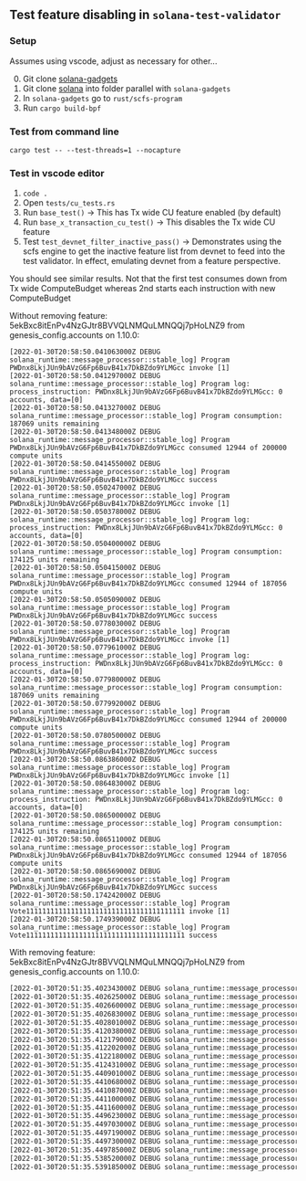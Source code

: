 
## Test feature disabling in `solana-test-validator`

### Setup
Assumes using vscode, adjust as necessary for other...

0. Git clone [solana-gadgets](https://github.com/FrankC01/solana-gadgets)
1. Git clone [solana](https://github.com/solana-labs/solana) into folder parallel with `solana-gadgets`
2. In `solana-gadgets` go to `rust/scfs-program`
3. Run `cargo build-bpf`

### Test from command line

`cargo test -- --test-threads=1 --nocapture`

### Test in vscode editor
1. `code .`
2. Open `tests/cu_tests.rs`
3. Run `base_test()` -> This has Tx wide CU feature enabled (by default)
4. Run `base_x_transaction_cu_test()` -> This disables the Tx wide CU feature
5. Test `test_devnet_filter_inactive_pass()` -> Demonstrates using the scfs engine to get the inactive feature list from devnet to feed into the test validator. In effect, emulating devnet from a feature perspective.

You should see similar results. Not that the first test consumes down from Tx wide ComputeBudget whereas 2nd starts each instruction with new ComputeBudget

Without removing feature: 5ekBxc8itEnPv4NzGJtr8BVVQLNMQuLMNQQj7pHoLNZ9 from genesis_config.accounts on 1.10.0:
```
[2022-01-30T20:58:50.041063000Z DEBUG solana_runtime::message_processor::stable_log] Program PWDnx8LkjJUn9bAVzG6Fp6BuvB41x7DkBZdo9YLMGcc invoke [1]
[2022-01-30T20:58:50.041297000Z DEBUG solana_runtime::message_processor::stable_log] Program log: process_instruction: PWDnx8LkjJUn9bAVzG6Fp6BuvB41x7DkBZdo9YLMGcc: 0 accounts, data=[0]
[2022-01-30T20:58:50.041327000Z DEBUG solana_runtime::message_processor::stable_log] Program consumption: 187069 units remaining
[2022-01-30T20:58:50.041348000Z DEBUG solana_runtime::message_processor::stable_log] Program PWDnx8LkjJUn9bAVzG6Fp6BuvB41x7DkBZdo9YLMGcc consumed 12944 of 200000 compute units
[2022-01-30T20:58:50.041455000Z DEBUG solana_runtime::message_processor::stable_log] Program PWDnx8LkjJUn9bAVzG6Fp6BuvB41x7DkBZdo9YLMGcc success
[2022-01-30T20:58:50.050247000Z DEBUG solana_runtime::message_processor::stable_log] Program PWDnx8LkjJUn9bAVzG6Fp6BuvB41x7DkBZdo9YLMGcc invoke [1]
[2022-01-30T20:58:50.050378000Z DEBUG solana_runtime::message_processor::stable_log] Program log: process_instruction: PWDnx8LkjJUn9bAVzG6Fp6BuvB41x7DkBZdo9YLMGcc: 0 accounts, data=[0]
[2022-01-30T20:58:50.050400000Z DEBUG solana_runtime::message_processor::stable_log] Program consumption: 174125 units remaining
[2022-01-30T20:58:50.050415000Z DEBUG solana_runtime::message_processor::stable_log] Program PWDnx8LkjJUn9bAVzG6Fp6BuvB41x7DkBZdo9YLMGcc consumed 12944 of 187056 compute units
[2022-01-30T20:58:50.050509000Z DEBUG solana_runtime::message_processor::stable_log] Program PWDnx8LkjJUn9bAVzG6Fp6BuvB41x7DkBZdo9YLMGcc success
[2022-01-30T20:58:50.077803000Z DEBUG solana_runtime::message_processor::stable_log] Program PWDnx8LkjJUn9bAVzG6Fp6BuvB41x7DkBZdo9YLMGcc invoke [1]
[2022-01-30T20:58:50.077961000Z DEBUG solana_runtime::message_processor::stable_log] Program log: process_instruction: PWDnx8LkjJUn9bAVzG6Fp6BuvB41x7DkBZdo9YLMGcc: 0 accounts, data=[0]
[2022-01-30T20:58:50.077980000Z DEBUG solana_runtime::message_processor::stable_log] Program consumption: 187069 units remaining
[2022-01-30T20:58:50.077992000Z DEBUG solana_runtime::message_processor::stable_log] Program PWDnx8LkjJUn9bAVzG6Fp6BuvB41x7DkBZdo9YLMGcc consumed 12944 of 200000 compute units
[2022-01-30T20:58:50.078050000Z DEBUG solana_runtime::message_processor::stable_log] Program PWDnx8LkjJUn9bAVzG6Fp6BuvB41x7DkBZdo9YLMGcc success
[2022-01-30T20:58:50.086386000Z DEBUG solana_runtime::message_processor::stable_log] Program PWDnx8LkjJUn9bAVzG6Fp6BuvB41x7DkBZdo9YLMGcc invoke [1]
[2022-01-30T20:58:50.086483000Z DEBUG solana_runtime::message_processor::stable_log] Program log: process_instruction: PWDnx8LkjJUn9bAVzG6Fp6BuvB41x7DkBZdo9YLMGcc: 0 accounts, data=[0]
[2022-01-30T20:58:50.086500000Z DEBUG solana_runtime::message_processor::stable_log] Program consumption: 174125 units remaining
[2022-01-30T20:58:50.086511000Z DEBUG solana_runtime::message_processor::stable_log] Program PWDnx8LkjJUn9bAVzG6Fp6BuvB41x7DkBZdo9YLMGcc consumed 12944 of 187056 compute units
[2022-01-30T20:58:50.086569000Z DEBUG solana_runtime::message_processor::stable_log] Program PWDnx8LkjJUn9bAVzG6Fp6BuvB41x7DkBZdo9YLMGcc success
[2022-01-30T20:58:50.174242000Z DEBUG solana_runtime::message_processor::stable_log] Program Vote111111111111111111111111111111111111111 invoke [1]
[2022-01-30T20:58:50.174939000Z DEBUG solana_runtime::message_processor::stable_log] Program Vote111111111111111111111111111111111111111 success
```

With removing feature: 5ekBxc8itEnPv4NzGJtr8BVVQLNMQuLMNQQj7pHoLNZ9 from genesis_config.accounts on 1.10.0:

```bash
[2022-01-30T20:51:35.402343000Z DEBUG solana_runtime::message_processor::stable_log] Program PWDnx8LkjJUn9bAVzG6Fp6BuvB41x7DkBZdo9YLMGcc invoke [1]
[2022-01-30T20:51:35.402625000Z DEBUG solana_runtime::message_processor::stable_log] Program log: process_instruction: PWDnx8LkjJUn9bAVzG6Fp6BuvB41x7DkBZdo9YLMGcc: 0 accounts, data=[0]
[2022-01-30T20:51:35.402660000Z DEBUG solana_runtime::message_processor::stable_log] Program consumption: 187069 units remaining
[2022-01-30T20:51:35.402683000Z DEBUG solana_runtime::message_processor::stable_log] Program PWDnx8LkjJUn9bAVzG6Fp6BuvB41x7DkBZdo9YLMGcc consumed 12944 of 200000 compute units
[2022-01-30T20:51:35.402801000Z DEBUG solana_runtime::message_processor::stable_log] Program PWDnx8LkjJUn9bAVzG6Fp6BuvB41x7DkBZdo9YLMGcc success
[2022-01-30T20:51:35.412038000Z DEBUG solana_runtime::message_processor::stable_log] Program PWDnx8LkjJUn9bAVzG6Fp6BuvB41x7DkBZdo9YLMGcc invoke [1]
[2022-01-30T20:51:35.412179000Z DEBUG solana_runtime::message_processor::stable_log] Program log: process_instruction: PWDnx8LkjJUn9bAVzG6Fp6BuvB41x7DkBZdo9YLMGcc: 0 accounts, data=[0]
[2022-01-30T20:51:35.412202000Z DEBUG solana_runtime::message_processor::stable_log] Program consumption: 187069 units remaining
[2022-01-30T20:51:35.412218000Z DEBUG solana_runtime::message_processor::stable_log] Program PWDnx8LkjJUn9bAVzG6Fp6BuvB41x7DkBZdo9YLMGcc consumed 12944 of 200000 compute units
[2022-01-30T20:51:35.412431000Z DEBUG solana_runtime::message_processor::stable_log] Program PWDnx8LkjJUn9bAVzG6Fp6BuvB41x7DkBZdo9YLMGcc success
[2022-01-30T20:51:35.440901000Z DEBUG solana_runtime::message_processor::stable_log] Program PWDnx8LkjJUn9bAVzG6Fp6BuvB41x7DkBZdo9YLMGcc invoke [1]
[2022-01-30T20:51:35.441068000Z DEBUG solana_runtime::message_processor::stable_log] Program log: process_instruction: PWDnx8LkjJUn9bAVzG6Fp6BuvB41x7DkBZdo9YLMGcc: 0 accounts, data=[0]
[2022-01-30T20:51:35.441087000Z DEBUG solana_runtime::message_processor::stable_log] Program consumption: 187069 units remaining
[2022-01-30T20:51:35.441100000Z DEBUG solana_runtime::message_processor::stable_log] Program PWDnx8LkjJUn9bAVzG6Fp6BuvB41x7DkBZdo9YLMGcc consumed 12944 of 200000 compute units
[2022-01-30T20:51:35.441160000Z DEBUG solana_runtime::message_processor::stable_log] Program PWDnx8LkjJUn9bAVzG6Fp6BuvB41x7DkBZdo9YLMGcc success
[2022-01-30T20:51:35.449623000Z DEBUG solana_runtime::message_processor::stable_log] Program PWDnx8LkjJUn9bAVzG6Fp6BuvB41x7DkBZdo9YLMGcc invoke [1]
[2022-01-30T20:51:35.449703000Z DEBUG solana_runtime::message_processor::stable_log] Program log: process_instruction: PWDnx8LkjJUn9bAVzG6Fp6BuvB41x7DkBZdo9YLMGcc: 0 accounts, data=[0]
[2022-01-30T20:51:35.449719000Z DEBUG solana_runtime::message_processor::stable_log] Program consumption: 187069 units remaining
[2022-01-30T20:51:35.449730000Z DEBUG solana_runtime::message_processor::stable_log] Program PWDnx8LkjJUn9bAVzG6Fp6BuvB41x7DkBZdo9YLMGcc consumed 12944 of 200000 compute units
[2022-01-30T20:51:35.449785000Z DEBUG solana_runtime::message_processor::stable_log] Program PWDnx8LkjJUn9bAVzG6Fp6BuvB41x7DkBZdo9YLMGcc success
[2022-01-30T20:51:35.538520000Z DEBUG solana_runtime::message_processor::stable_log] Program Vote111111111111111111111111111111111111111 invoke [1]
[2022-01-30T20:51:35.539185000Z DEBUG solana_runtime::message_processor::stable_log] Program Vote111111111111111111111111111111111111111 success
```